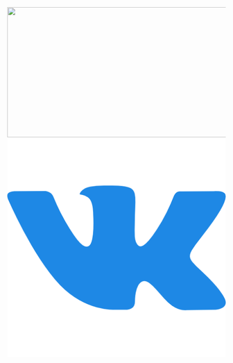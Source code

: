 <div id="header" align="center">
  <img src="https://github.com/vlaice/vlaice/blob/main/for%20GIT.gif" width="700" height="300"/>
</div>
<div id="badges">
  <img src="https://github.com/vlaice/vlaice/blob/main/vk.png"/>
</div>



